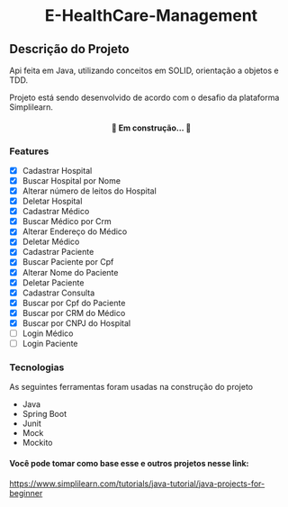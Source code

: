 <h1 align="center"> E-HealthCare-Management </h1>

## Descrição do Projeto
<p>Api feita em Java, utilizando conceitos em SOLID, orientação a objetos e TDD.</p>
<p>Projeto está sendo desenvolvido de acordo com o desafio da plataforma Simplilearn.</p>

<h4 align="center">🚀 Em construção... 🚧</h4>

### Features
- [x] Cadastrar Hospital
- [x] Buscar Hospital por Nome
- [x] Alterar número de leitos do Hospital
- [x] Deletar Hospital
- [x] Cadastrar Médico 
- [x] Buscar Médico por Crm
- [X] Alterar Endereço do Médico
- [x] Deletar Médico
- [x] Cadastrar Paciente
- [x] Buscar Paciente por Cpf
- [x] Alterar Nome do Paciente
- [x] Deletar Paciente
- [x] Cadastrar Consulta
- [x] Buscar por Cpf do Paciente
- [x] Buscar por CRM do Médico
- [x] Buscar por CNPJ do Hospital
- [ ] Login Médico
- [ ] Login Paciente

### Tecnologias
As seguintes ferramentas foram usadas na construção do projeto

- Java
- Spring Boot
- Junit
- Mock
- Mockito

#### Você pode tomar como base esse e outros projetos nesse link:
https://www.simplilearn.com/tutorials/java-tutorial/java-projects-for-beginner
